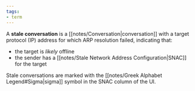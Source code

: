 ```yaml
---
tags:
- term
---
```


A **stale conversation** is a [[notes/Conversation|conversation]] with a target protocol (IP) address for which ARP resolution failed, indicating that:

- the target is *likely* offline
- the sender has a [[notes/Stale Network Address Configuration|SNAC]] for the target

Stale conversations are marked with the [[notes/Greek Alphabet Legend#Sigma|sigma]] symbol in the SNAC column of the UI.